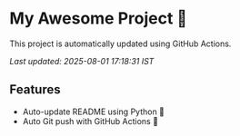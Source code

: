 # My Awesome Project 🚀

This project is automatically updated using GitHub Actions.

_Last updated: 2025-08-01 17:18:31 IST_

## Features
- Auto-update README using Python 🐍
- Auto Git push with GitHub Actions 🤖

